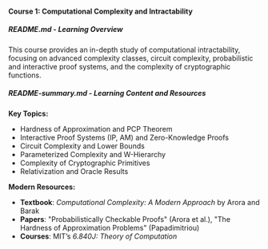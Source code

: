#### **Course 1: Computational Complexity and Intractability**

##### README.md - Learning Overview
This course provides an in-depth study of computational intractability, focusing on advanced complexity classes, circuit complexity, probabilistic and interactive proof systems, and the complexity of cryptographic functions.

##### README-summary.md - Learning Content and Resources

**Key Topics:**
- Hardness of Approximation and PCP Theorem
- Interactive Proof Systems (IP, AM) and Zero-Knowledge Proofs
- Circuit Complexity and Lower Bounds
- Parameterized Complexity and W-Hierarchy
- Complexity of Cryptographic Primitives
- Relativization and Oracle Results

**Modern Resources:**
- **Textbook**: *Computational Complexity: A Modern Approach* by Arora and Barak
- **Papers**: "Probabilistically Checkable Proofs" (Arora et al.), "The Hardness of Approximation Problems" (Papadimitriou)
- **Courses**: MIT’s *6.840J: Theory of Computation*